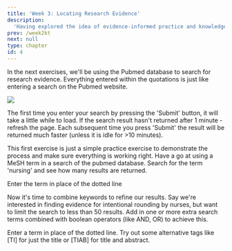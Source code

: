 ```yaml
---
title: 'Week 3: Locating Research Evidence'
description:
  'Having explored the idea of evidence-informed practice and knowledge translation in Module 1, we will now address the question of how to find research evidence. The focus in Module 2 is on developing systematic and effective approaches to locating and accessing research evidence.'
prev: /week2kt
next: null
type: chapter
id: 4
---
```


<exercise id="1" title="Introduction" type="slides">
<slides source="chapter3_01_introduction">
</slides>

</exercise>

<exercise id="3" title="First search">

In the next exercises, we'll be using the Pubmed database to search for research evidence. Everything entered within the quotations is just like entering a search on the Pubmed website.

<img src="/pubmed-nursing.png"/>


The first time you enter your search by pressing the 'Submit' button, it will take a little while to load. If the search result hasn't returned after 1 minute - refresh the page. Each subsequent time you press 'Submit' the result will be returned much faster (unless it is idle for >10 minutes).

This first exercise is just a simple practice exercise to demonstrate the process and make sure everything is working right. Have a go at using a MeSH term in a search of the pubmed database. Search for the term 'nursing' and see how many results are returned. 

<codeblock id="01_03">

Enter the term in place of the dotted line

</codeblock>

</exercise>
<exercise id="4" title="Refining a search">

Now it's time to combine keywords to refine our results. Say we're interested in finding evidence for intentional rounding by nurses, but want to limit the search to less than 50 results. Add in one or more extra search terms combined with boolean operators (like AND, OR) to achieve this.

<codeblock id="01_04">

Enter a term in place of the dotted line. Try out some alternative tags like [TI] for just the title or [TIAB] for title and abstract.

</codeblock>

</exercise>

<exercise id="8" title="Iframe" type="slides">
<slides source="chapter1_08_video">

</exercise>
